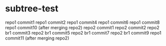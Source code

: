 # subtree-test

repo1 commit1
repo1 commit2
repo1 commit4
repo1 commit6
repo1 commit8
repo1 commit10 (after merging repo2)
repo2 commit1
repo2 commit2
repo2 br1 commit3
repo2 br1 commit5
repo2 br1 commit7
repo2 br1 commit9
repo1 commit11 (after merging repo2)
